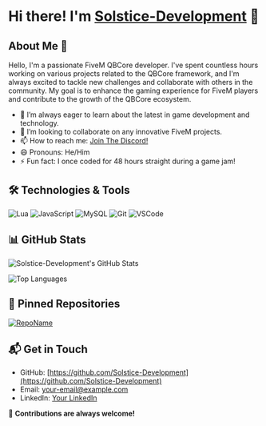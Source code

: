 # Hi there! I'm [Solstice-Development](https://github.com/SolsticeDev) 👋

## About Me 🚀

Hello, I'm a passionate FiveM QBCore developer. I've spent countless hours working on various projects related to the QBCore framework, and I'm always excited to tackle new challenges and collaborate with others in the community. My goal is to enhance the gaming experience for FiveM players and contribute to the growth of the QBCore ecosystem.

- 🌱 I’m always eager to learn about the latest in game development and technology.
- 👯 I’m looking to collaborate on any innovative FiveM projects.
- 📫 How to reach me: [Join The Discord!](https://discord.gg/5KNXHrNdpB)
- 😄 Pronouns: He/Him
- ⚡ Fun fact: I once coded for 48 hours straight during a game jam!

## 🛠️ Technologies & Tools

![Lua](https://img.shields.io/badge/-Lua-000?&logo=Lua)
![JavaScript](https://img.shields.io/badge/-JavaScript-000?&logo=JavaScript)
![MySQL](https://img.shields.io/badge/-MySQL-000?&logo=MySQL)
![Git](https://img.shields.io/badge/-Git-000?&logo=git)
![VSCode](https://img.shields.io/badge/-VSCode-000?&logo=visual-studio-code)

## 📊 GitHub Stats

![Solstice-Development's GitHub Stats](https://github-readme-stats.vercel.app/api?username=Solstice-Development&show_icons=true&count_private=true&theme=radical)

![Top Languages](https://github-readme-stats.vercel.app/api/top-langs/?username=Solstice-Development&layout=compact&theme=radical)

## 📌 Pinned Repositories

<!-- Add your repository links below: -->

[![RepoName](https://github-readme-stats.vercel.app/api/pin/?username=Solstice-Development&repo=RepoName&theme=radical)](https://github.com/Solstice-Development/RepoName)

## 📬 Get in Touch

- GitHub: [https://github.com/Solstice-Development](https://github.com/Solstice-Development)
- Email: [your-email@example.com](mailto:your-email@example.com)
- LinkedIn: [Your LinkedIn](#)  <!-- Make sure to add your LinkedIn URL here -->

🤝 **Contributions are always welcome!**

